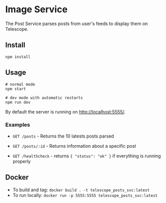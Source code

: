 # Image Service

The Post Service parses posts from user's feeds to display them on Telescope.

## Install

```
npm install
```

## Usage

```
# normal mode
npm start

# dev mode with automatic restarts
npm run dev
```

By default the server is running on <http://localhost:5555/>.

### Examples

- `GET /posts` - Returns the 10 latests posts parsed

- `GET /posts/:id` - Returns information about a specific post

- `GET /healthcheck` - returns `{ "status": "ok" }` if everything is running properly

## Docker

- To build and tag: `docker build . -t telescope_posts_svc:latest`
- To run locally: `docker run -p 5555:5555 telescope_posts_svc:latest`
